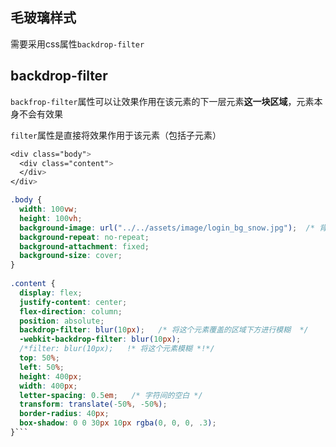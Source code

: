 ## 毛玻璃样式

需要采用css属性`backdrop-filter`

## backdrop-filter

`backfrop-filter`属性可以让效果作用在该元素的下一层元素**这一块区域**，元素本身不会有效果

`filter`属性是直接将效果作用于该元素（包括子元素）

```css
<div class="body">  
  <div class="content">  
  </div>  
</div>

.body {  
  width: 100vw;  
  height: 100vh;  
  background-image: url("../../assets/image/login_bg_snow.jpg");  /* 背景图 */
  background-repeat: no-repeat;  
  background-attachment: fixed;  
  background-size: cover;  
}  
  
.content {  
  display: flex;  
  justify-content: center;  
  flex-direction: column;  
  position: absolute;  
  backdrop-filter: blur(10px);   /* 将这个元素覆盖的区域下方进行模糊  */  
  -webkit-backdrop-filter: blur(10px);  
  /*filter: blur(10px);   !* 将这个元素模糊 *!*/  
  top: 50%;  
  left: 50%;  
  height: 400px;  
  width: 400px;  
  letter-spacing: 0.5em;   /* 字符间的空白 */  
  transform: translate(-50%, -50%);  
  border-radius: 40px;  
  box-shadow: 0 0 30px 10px rgba(0, 0, 0, .3);  
}```
